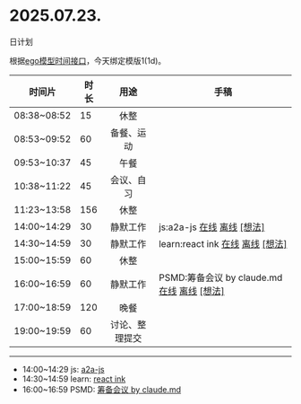# 2025.07.23.
日计划

根据[ego模型时间接口](https://gitee.com/hyg/blog/blob/master/timeflow.md)，今天绑定模版1(1d)。

| 时间片 | 时长 | 用途 | 手稿 |
| --- | --- | :---: | --- |
| 08:38~08:52 | 15 | 休整 |  |
| 08:53~09:52 | 60 | 备餐、运动 |  |
| 09:53~10:37 | 45 | 午餐 |  |
| 10:38~11:22 | 45 | 会议、自习 |  |
| 11:23~13:58 | 156 | 休整 |  |
| 14:00~14:29 | 30 | 静默工作 | js:a2a-js [在线](http://simp.ly/p/8t3vlk) [离线](../../draft/2025/20250723140000.md) <a href="mailto:huangyg@mars22.com?subject=关于2025.07.23.[js:a2a-js]任务&body=日期: 20250723%0D%0A序号: 5%0D%0A手稿:../../draft/2025/20250723140000.md%0D%0A---请勿修改邮件主题及以上内容 从下一行开始写您的想法---%0D%0A">[想法]</a> |
| 14:30~14:59 | 30 | 静默工作 | learn:react ink [在线](http://simp.ly/p/5k9gJy) [离线](../../draft/2025/20250723143000.md) <a href="mailto:huangyg@mars22.com?subject=关于2025.07.23.[learn:react ink]任务&body=日期: 20250723%0D%0A序号: 6%0D%0A手稿:../../draft/2025/20250723143000.md%0D%0A---请勿修改邮件主题及以上内容 从下一行开始写您的想法---%0D%0A">[想法]</a> |
| 15:00~15:59 | 60 | 休整 |  |
| 16:00~16:59 | 60 | 静默工作 | PSMD:筹备会议 by claude.md [在线](http://simp.ly/p/4QDThK) [离线](../../draft/2025/20250723160000.md) <a href="mailto:huangyg@mars22.com?subject=关于2025.07.23.[PSMD:筹备会议 by claude.md]任务&body=日期: 20250723%0D%0A序号: 8%0D%0A手稿:../../draft/2025/20250723160000.md%0D%0A---请勿修改邮件主题及以上内容 从下一行开始写您的想法---%0D%0A">[想法]</a> |
| 17:00~18:59 | 120 | 晚餐 |  |
| 19:00~19:59 | 60 | 讨论、整理提交 |  |

---

- 14:00~14:29	js: [a2a-js](../../draft/2025/20250723.01.md)
- 14:30~14:59	learn: [react ink](../../draft/2025/20250723.02.md)
- 16:00~16:59	PSMD: [筹备会议 by claude.md](../../draft/2025/20250723.03.md)
